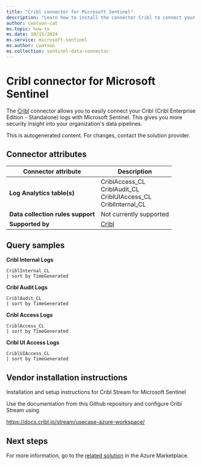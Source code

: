 ```yaml
---
title: "Cribl connector for Microsoft Sentinel"
description: "Learn how to install the connector Cribl to connect your data source to Microsoft Sentinel."
author: cwatson-cat
ms.topic: how-to
ms.date: 10/15/2024
ms.service: microsoft-sentinel
ms.author: cwatson
ms.collection: sentinel-data-connector
---
```


# Cribl connector for Microsoft Sentinel

The [Cribl](https://cribl.io/accelerate-cloud-migration/) connector allows you to easily connect your Cribl (Cribl Enterprise Edition - Standalone) logs with Microsoft Sentinel. This gives you more security insight into your organization's data pipelines.

This is autogenerated content. For changes, contact the solution provider.

## Connector attributes

| Connector attribute | Description |
| --- | --- |
| **Log Analytics table(s)** | CriblAccess_CL<br/> CriblAudit_CL<br/> CriblUIAccess_CL<br/> CriblInternal_CL<br/> |
| **Data collection rules support** | Not currently supported |
| **Supported by** | [Cribl](https://www.cribl.io/support/) |

## Query samples

**Cribl Internal Logs**

   ```kusto
CriblInternal_CL 
   | sort by TimeGenerated
   ```

**Cribl Audit Logs**

   ```kusto
CriblAudit_CL 
   | sort by TimeGenerated
   ```

**Cribl Access Logs**

   ```kusto
CriblAccess_CL 
   | sort by TimeGenerated
   ```

**Cribl UI Access Logs**

   ```kusto
CriblUIAccess_CL 
   | sort by TimeGenerated
   ```



## Vendor installation instructions

Installation and setup instructions for Cribl Stream for Microsoft Sentinel

Use the documentation from this Github repository and configure Cribl Stream using 

https://docs.cribl.io/stream/usecase-azure-workspace/



## Next steps

For more information, go to the [related solution](https://azuremarketplace.microsoft.com/en-us/marketplace/apps/criblinc1673975616879.microsoft-sentinel-solution-cribl?tab=Overview) in the Azure Marketplace.
